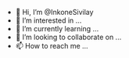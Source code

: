 - 👋 Hi, I’m @InkoneSivilay
- 👀 I’m interested in ...
- 🌱 I’m currently learning ...
- 💞️ I’m looking to collaborate on ...
- 📫 How to reach me ...

<!---
InkoneSivilay/is a ✨ special ✨ repository because its `README.md` (this file) appears on your GitHub profile.
You can click the Preview link to take a look at your changes.
--->
